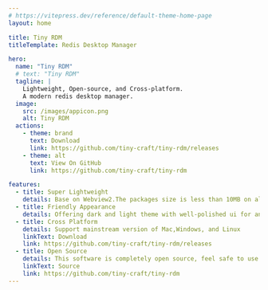 ```yaml
---
# https://vitepress.dev/reference/default-theme-home-page
layout: home

title: Tiny RDM
titleTemplate: Redis Desktop Manager

hero:
  name: "Tiny RDM"
  # text: "Tiny RDM"
  tagline: |
    Lightweight, Open-source, and Cross-platform. 
    A modern redis desktop manager.
  image:
    src: /images/appicon.png
    alt: Tiny RDM
  actions:
    - theme: brand
      text: Download
      link: https://github.com/tiny-craft/tiny-rdm/releases
    - theme: alt
      text: View On GitHub
      link: https://github.com/tiny-craft/tiny-rdm

features:
  - title: Super Lightweight
    details: Base on Webview2.The packages size is less than 10MB on all platforms.No more browser engine inside.
  - title: Friendly Appearance
    details: Offering dark and light theme with well-polished ui for an enhanced user experience.
  - title: Cross Platform
    details: Support mainstream version of Mac,Windows, and Linux
    linkText: Download
    link: https://github.com/tiny-craft/tiny-rdm/releases
  - title: Open Source
    details: This software is completely open source, feel safe to use and share it.
    linkText: Source
    link: https://github.com/tiny-craft/tiny-rdm
---
```


